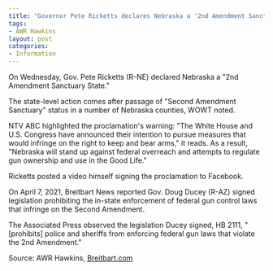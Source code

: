 ```yaml
---
title: "Governor Pete Ricketts declares Nebraska a '2nd Amendment Sanctuary State'"
tags:
- AWR Hawkins
layout: post
categories:
- Information
---
```


On Wednesday, Gov. Pete Ricketts (R-NE) declared Nebraska a "2nd Amendment Sanctuary State."

The state-level action comes after passage of "Second Amendment Sanctuary" status in a number of Nebraska counties, WOWT noted.

NTV ABC highlighted the proclamation's warning: "The White House and U.S. Congress have announced their intention to pursue measures that would infringe on the right to keep and bear arms," it reads. As a result, "Nebraska will stand up against federal overreach and attempts to regulate gun ownership and use in the Good Life."

Ricketts posted a video himself signing the proclamation to Facebook.

On April 7, 2021, Breitbart News reported Gov. Doug Ducey (R-AZ) signed legislation prohibiting the in-state enforcement of federal gun control laws that infringe on the Second Amendment.

The Associated Press observed the legislation Ducey signed, HB 2111, "\[prohibits\] police and sheriffs from enforcing federal gun laws that violate the 2nd Amendment."

Source: AWR Hawkins, [Breitbart.com](https://www.breitbart.com/2nd-amendment/2021/04/14/governor-pete-ricketts-declares-nebraska-2nd-amendment-sanctuary-state/)

